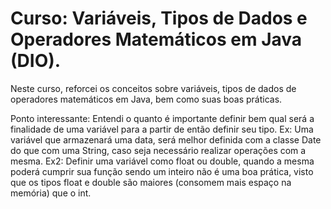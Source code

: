 # Curso: Variáveis, Tipos de Dados e Operadores Matemáticos em Java (DIO).

Neste curso, reforcei os conceitos sobre variáveis, tipos de dados de operadores matemáticos em Java, bem como suas boas práticas.

Ponto interessante: Entendi o quanto é importante definir bem qual será a finalidade de uma variável para a partir de então definir seu tipo.
Ex: Uma variável que armazenará uma data, será melhor definida com a classe Date do que com uma String, caso seja necessário realizar operações com a mesma.
Ex2: Definir uma variável como float ou double, quando a mesma poderá cumprir sua função sendo um inteiro não é uma boa prática, visto que os tipos float e double são maiores (consomem mais espaço na memória) que o int.

